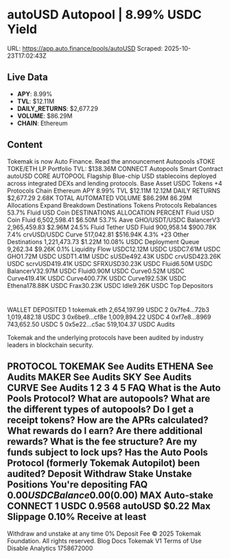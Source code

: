 # autoUSD Autopool | 8.99% USDC Yield

URL: https://app.auto.finance/pools/autoUSD
Scraped: 2025-10-23T17:02:43Z

## Live Data

- **APY**: 8.99%
- **TVL**: $12.11M
- **DAILY_RETURNS**: $2,677.29
- **VOLUME**: $86.29M
- **CHAIN**: Ethereum

## Content

Tokemak is now Auto Finance.
Read the announcement
Autopools
sTOKE
TOKE/ETH
LP
Portfolio
TVL:
$138.36M
CONNECT
Autopools
Smart Contract
autoUSD
CORE AUTOPOOL
Flagship
Blue-chip USD stablecoins deployed across integrated DEXs and lending protocols.
Base Asset
USDC
Tokens
+4
Protocols
Chain
Ethereum
APY
8.99%
TVL
$12.11M
12.12M
DAILY RETURNS
$2,677.29
2.68K
TOTAL AUTOMATED VOLUME
$86.29M
86.29M
Allocations
Expand
Breakdown
Destinations
Tokens
Protocols
Rebalances
53.7%
Fluid USD Coin
DESTINATIONS
ALLOCATION
PERCENT
Fluid USD Coin
Fluid
6,502,598.41
$6.50M
53.7%
Aave GHO/USDT/USDC
BalancerV3
2,965,459.83
$2.96M
24.5%
Fluid Tether USD
Fluid
900,958.14
$900.78K
7.4%
crvUSD/USDC
Curve
517,042.81
$516.94K
4.3%
+23
Other Destinations
1,221,473.73
$1.22M
10.08%
USDC
Deployment Queue
9,262.34
$9.26K
0.1%
Liquidity Flow
USDC12.12M USDC
USDC7.61M USDC
GHO1.72M USDC
USDT1.41M USDC
sUSDe492.43K USDC
crvUSD423.26K USDC
scrvUSD419.41K USDC
SFRXUSD30.23K USDC
Fluid6.50M USDC
BalancerV32.97M USDC
Fluid0.90M USDC
Curve0.52M USDC
Curve419.41K USDC
Curve400.77K USDC
Curve192.53K USDC
Ethena178.88K USDC
Frax30.23K USDC
Idle9.26K USDC
Top Depositors
#
WALLET
DEPOSITED
1
tokemak.eth
2,654,197.99 USDC
2
0x7fe4...72b3
1,019,482.18 USDC
3
0x6be9...cf8e
1,009,894.22 USDC
4
0xf7e8...8969
743,652.50 USDC
5
0x5e22...c5ac
519,104.37 USDC
Audits

Tokemak and the underlying protocols have been audited by industry leaders in blockchain security.

PROTOCOL
TOKEMAK
See Audits
ETHENA
See Audits
MAKER
See Audits
SKY
See Audits
CURVE
See Audits
1
2
3
4
5
FAQ
What is the Auto Pools Protocol?
What are autopools?
What are the different types of autopools?
Do I get a receipt tokens?
How are the APRs calculated?
What rewards do I earn?
Are there additional rewards?
What is the fee structure?
Are my funds subject to lock ups?
Has the Auto Pools Protocol (formerly Tokemak Autopilot) been audited?
Deposit
Withdraw
Stake
Unstake
Positions
You're depositing
FAQ
$0.00
USDC
Balance 0.00
($0.00)
MAX
Auto-stake
CONNECT
1 USDC
0.9568 autoUSD
$0.22
Max Slippage
0.10%
Receive at least
-
Withdraw and unstake at any time
0% Deposit Fee
© 2025 Tokemak Foundation. All rights reserved.
Blog
Docs
Tokemak V1
Terms of Use
Disable Analytics
1758672000